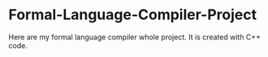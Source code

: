 # Formal-Language-Compiler-Project
Here are my formal language compiler whole project. It is created with C++ code.
